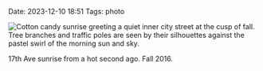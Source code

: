 Date: 2023-12-10 18:51
Tags: photo

<div class="img-box"><img alt="Cotton candy sunrise greeting a quiet inner city street at the cusp of fall. Tree branches and traffic poles are seen by their silhouettes against the pastel swirl of the morning sun and sky." src="https://cdn.some.pics/laurel/65766b3770711.jpg"></div>

<p class="centre">17th Ave sunrise from a hot second ago. Fall 2016.</p>
